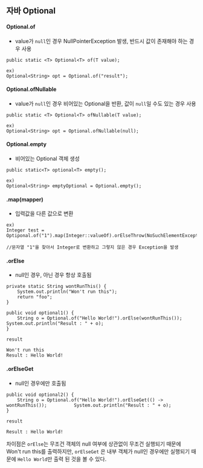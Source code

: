 ## 자바 Optional



#### Optional.of

- value가 `null`인 경우 NullPointerException 발생, 반드시 값이 존재해야 하는 경우 사용

```
public static <T> Optional<T> of(T value);

ex)
Optional<String> opt = Optional.of("result");
```



#### Optional.ofNullable

- value가 `null`인 경우 비어있는 Optional을 반환, 값이 `null`일 수도 있는 경우 사용

```
public static <T> Optional<T> ofNullable(T value);

ex)
Optional<String> opt = Optional.ofNullable(null);
```



#### Optional.empty

- 비어있는 Optional 객체 생성

```
public static<T> optional<T> empty();

ex)
Optional<String> emptyOptional = Optional.empty();
```



#### .map(mapper)

- 입력값을 다른 값으로 변환

```
ex)
Integer test = Optiponal.of("1").map(Integer::valueOf).orElseThrow(NoSuchElementException::new)

//문자열 "1"을 찾아서 Integer로 변환하고 그렇지 않은 경우 Exception을 발생
```



#### .orElse

- null인 경우, 아닌 경우 항상 호출됨

```
private static String wontRunThis() {
	System.out.println("Won't run this"); 
	return "foo"; 
} 

public void optional1() { 
	String o = Optional.of("Hello World!").orElse(wontRunThis()); 					System.out.println("Result : " + o); 
}

```



`result`

```
Won't run this
Result : Hello World!
```



#### .orElseGet

- null인 경우에만 호출됨

```
public void optional2() { 
	String o = Optional.of("Hello World!").orElseGet(() -> wontRunThis()); 			System.out.println("Result : " + o); 
}

```



`result`

```
Result : Hello World!
```



차이점은 `orElse`는 무조건 객체의 null 여부에 상관없이 무조건 실행되기 때문에 Won't run this를 출력하지만, `orElseGet` 은 내부 객체가 null인 경우에만 실행되기 때문에 `Hello World`만 출력 된 것을 볼 수 있다. 